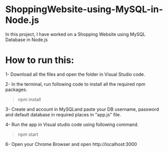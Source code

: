 # ShoppingWebsite-using-MySQL-in-Node.js

In this project, I have worked on a Shopping Website using MySQL Database in Node.js

# How to run this:

1- Download all the files and open the folder in Visual Studio code.

2- In the terminal, run following code to install all the required npm packages.

> npm install

3- Create and account in MySQLand paste your DB username, password and default database in required places in "app.js" file.

4- Run the app in Visual studio code using following command.

> npm start

6- Open your Chrome Browser and open http://localhost:3000
